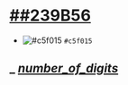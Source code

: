 # [##239B56 ](**_Algorithms_**)
- ![#c5f015](https://via.placeholder.com/15/c5f015/c5f015.png) `#c5f015`
## _ [*number_of_digits*]()
